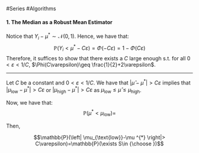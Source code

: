 #Series #Algorithms 

#### 1. The Median as a Robust Mean Estimator
Notice that $Y_{i}-\mu ^{*}\sim \mathcal{N}(0,1)$. Hence, we have that: $$\mathbb{P}(Y_{i}<\mu ^{*}-C\varepsilon)=\Phi(-C\varepsilon)=1-\Phi(C\varepsilon)$$Therefore, it suffices to show that there exists a $C$ large enough s.t. for all $0<\varepsilon<1/C$, $\Phi(C\varepsilon)\geq \frac{1}{2}+2\varepsilon$.


---
Let $C$ be a constant and $0<\varepsilon< 1 / C$. We have that $\left| \widehat{\mu}-\mu ^{*} \right|> C\varepsilon$ implies that $\left| \mu_{\text{low}}-\mu ^{*} \right|> C\varepsilon$ or $\left| \mu_{\text{high}}-\mu ^{*} \right|> C\varepsilon$ as $\mu_{\text{low}}\leq \widehat{\mu}\leq \mu_{\text{high}}$. 

Now, we have that: 
$$\mathbb{P}(\mu ^{*}<\mu_{\text{low}})=$$

Then,

 $$\mathbb{P}(\left| \mu_{\text{low}}-\mu ^{*} \right|> C\varepsilon)=\mathbb{P}(\exists S\in {\choose })$$